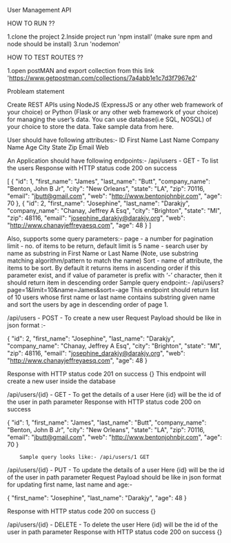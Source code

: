 User Management API

HOW TO RUN ??

1.clone the project
2.Inside project run 'npm install' (make sure npm and node should be install)
3.run 'nodemon'

HOW TO TEST ROUTES ??

1.open postMAN and export collection from this link 'https://www.getpostman.com/collections/7a4abb1e1c7d3f7967e2'

Probleam statement


Create REST APIs using NodeJS (ExpressJS or any other web framework of your choice) or Python (Flask or any other web framework of your choice) for managing the user’s data. You can use database(i.e SQL, NOSQL) of your choice to store the data. Take sample data from here.

User should have following attributes:-
ID
First Name
Last Name
Company Name
Age
City
State
Zip
Email
Web

An Application should have following endpoints:-
/api/users - GET - To list the users 
Response with HTTP status code 200 on success


[
    {
        "id": 1,
        "first_name": "James",
        "last_name": "Butt",
        "company_name": "Benton, John B Jr",
        "city": "New Orleans",
        "state": "LA",
        "zip": 70116,
        "email": "jbutt@gmail.com",
        "web": "http://www.bentonjohnbjr.com",
        "age": 70
    },
    {
        "id": 2,
        "first_name": "Josephine",
        "last_name": "Darakjy",
        "company_name": "Chanay, Jeffrey A Esq",
        "city": "Brighton",
        "state": "MI",
        "zip": 48116,
        "email": "josephine_darakjy@darakjy.org",
        "web": "http://www.chanayjeffreyaesq.com",
        "age": 48
    }
]

Also, supports some query parameters:-
page - a number for pagination
limit - no. of items to be return, default limit is 5
name - search user by name as substring in First Name or Last Name (Note, use substring matching algorithm/pattern to match the name)
Sort - name of attribute, the items to be sort. By default it returns items in ascending order if  this parameter exist, and if value of parameter is prefix with ‘-’ character, then it should return item in descending order
Sample query endpoint:- /api/users?page=1&limit=10&name=James&sort=-age
This endpoint should return list of 10 users whose first name or last name contains substring given name and sort the users by age in descending order of page 1.

/api/users - POST - To create a new user
Request Payload should be like in json format :-

{
    "id": 2,
    "first_name": "Josephine",
    "last_name": "Darakjy",
    "company_name": "Chanay, Jeffrey A Esq",
    "city": "Brighton",
    "state": "MI",
    "zip": 48116,
    "email": "josephine_darakjy@darakjy.org",
    "web": "http://www.chanayjeffreyaesq.com",
    "age": 48
}

Response with HTTP status code 201 on success
	{}
This endpoint will create a new user inside the database

/api/users/{id} - GET - To get the details of a user
Here {id} will be the id of the user in path parameter 
Response with HTTP status code 200 on success
	
{
    "id": 1,
    "first_name": "James",
    "last_name": "Butt",
    "company_name": "Benton, John B Jr",
    "city": "New Orleans",
    "state": "LA",
    "zip": 70116,
    "email": "jbutt@gmail.com",
    "web": "http://www.bentonjohnbjr.com",
    "age": 70
}

		Sample query looks like:- /api/users/1 GET

/api/users/{id} - PUT - To update the details of a user
Here {id} will be the id of the user in path parameter 
Request Payload should be like in json format for updating first name, last name and age:-

{
    "first_name": "Josephine",
    "last_name": "Darakjy",
    "age": 48
}

Response with HTTP status code 200 on success
	{}

/api/users/{id} - DELETE - To delete the user
Here {id} will be the id of the user in path parameter 
Response with HTTP status code 200 on success
	{}
